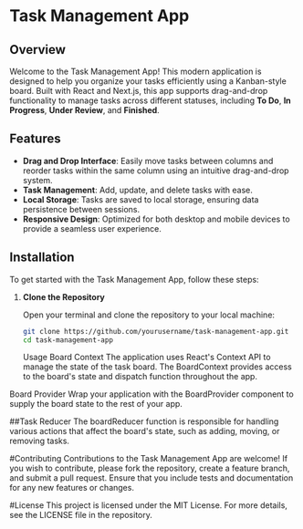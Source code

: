 # Task Management App

## Overview

Welcome to the Task Management App! This modern application is designed to help you organize your tasks efficiently using a Kanban-style board. Built with React and Next.js, this app supports drag-and-drop functionality to manage tasks across different statuses, including **To Do**, **In Progress**, **Under Review**, and **Finished**.

## Features

- **Drag and Drop Interface**: Easily move tasks between columns and reorder tasks within the same column using an intuitive drag-and-drop system.
- **Task Management**: Add, update, and delete tasks with ease.
- **Local Storage**: Tasks are saved to local storage, ensuring data persistence between sessions.
- **Responsive Design**: Optimized for both desktop and mobile devices to provide a seamless user experience.

## Installation

To get started with the Task Management App, follow these steps:

1. **Clone the Repository**

   Open your terminal and clone the repository to your local machine:

   ```bash
   git clone https://github.com/yourusername/task-management-app.git
   cd task-management-app
   ```

   Usage
   Board Context
   The application uses React's Context API to manage the state of the task board. The BoardContext provides access to the board's state and dispatch function throughout the app.

Board Provider
Wrap your application with the BoardProvider component to supply the board state to the rest of your app.

##Task Reducer
The boardReducer function is responsible for handling various actions that affect the board's state, such as adding, moving, or removing tasks.

#Contributing
Contributions to the Task Management App are welcome! If you wish to contribute, please fork the repository, create a feature branch, and submit a pull request. Ensure that you include tests and documentation for any new features or changes.

#License
This project is licensed under the MIT License. For more details, see the LICENSE file in the repository.
